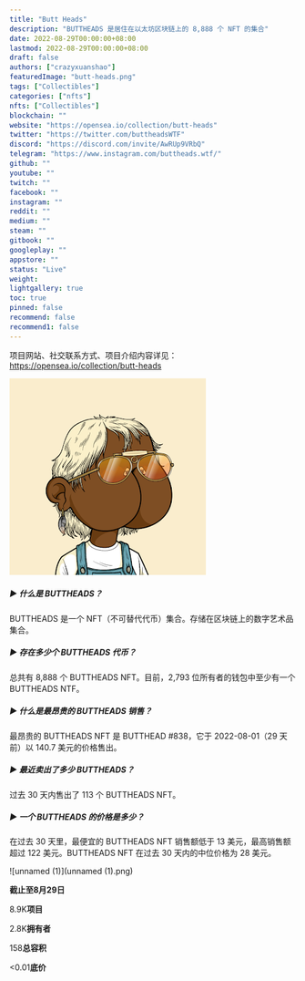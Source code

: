 ```yaml
---
title: "Butt Heads"
description: "BUTTHEADS 是居住在以太坊区块链上的 8,888 个 NFT 的集合"
date: 2022-08-29T00:00:00+08:00
lastmod: 2022-08-29T00:00:00+08:00
draft: false
authors: ["crazyxuanshao"]
featuredImage: "butt-heads.png"
tags: ["Collectibles"]
categories: ["nfts"]
nfts: ["Collectibles"]
blockchain: ""
website: "https://opensea.io/collection/butt-heads"
twitter: "https://twitter.com/buttheadsWTF"
discord: "https://discord.com/invite/AwRUp9VRbQ"
telegram: "https://www.instagram.com/buttheads.wtf/"
github: ""
youtube: ""
twitch: ""
facebook: ""
instagram: ""
reddit: ""
medium: ""
steam: ""
gitbook: ""
googleplay: ""
appstore: ""
status: "Live"
weight: 
lightgallery: true
toc: true
pinned: false
recommend: false
recommend1: false
---
```

项目网站、社交联系方式、项目介绍内容详见：https://opensea.io/collection/butt-heads

![unnamed](unnamed.png)

##### ▶ 什么是 BUTTHEADS？

BUTTHEADS 是一个 NFT（不可替代代币）集合。存储在区块链上的数字艺术品集合。

##### ▶ 存在多少个 BUTTHEADS 代币？

总共有 8,888 个 BUTTHEADS NFT。目前，2,793 位所有者的钱包中至少有一个 BUTTHEADS NTF。

##### ▶ 什么是最昂贵的 BUTTHEADS 销售？

最昂贵的 BUTTHEADS NFT 是 BUTTHEAD #838，它于 2022-08-01（29 天前）以 140.7 美元的价格售出。

##### ▶ 最近卖出了多少 BUTTHEADS？

过去 30 天内售出了 113 个 BUTTHEADS NFT。

##### ▶ 一个 BUTTHEADS 的价格是多少？

在过去 30 天里，最便宜的 BUTTHEADS NFT 销售额低于 13 美元，最高销售额超过 122 美元。BUTTHEADS NFT 在过去 30 天内的中位价格为 28 美元。

![unnamed (1)](unnamed (1).png)

**截止至8月29日**

8.9K**项目**

2.8K**拥有者**

158**总容积**

<0.01**底价**